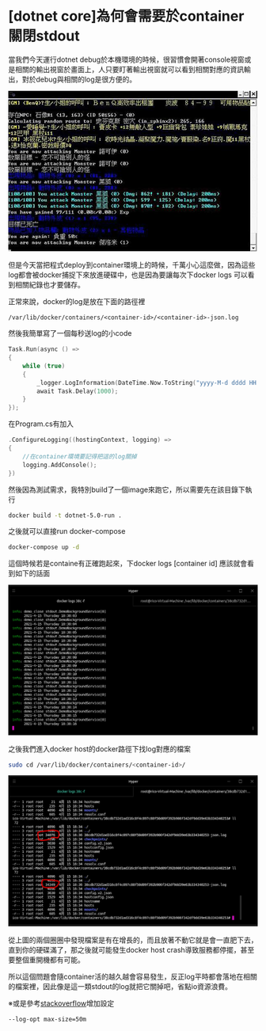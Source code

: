 # [dotnet core]為何會需要於container關閉stdout
當我們今天運行dotnet debug於本機環境的時候，很習慣會開著console視窗或是相關的輸出視窗於畫面上，人只要盯著輸出視窗就可以看到相關對應的資訊輸出，對於debug與相關的log是很方便的。

![image](https://github.com/Rico4338/close_dotnet_stdout/blob/main/image/console_log.jpg?raw=true)

但是今天當把程式deploy到container環境上的時候，千萬小心這麼做，因為這些log都會被docker捕捉下來放進硬碟中，也是因為要讓每次下docker logs 可以看到相關紀錄也才要儲存。

正常來說，docker的log是放在下面的路徑裡
```
/var/lib/docker/containers/<container-id>/<container-id>-json.log
```

然後我簡單寫了一個每秒送log的小code

``` c share
Task.Run(async () =>
{
    while (true)
    {
        _logger.LogInformation(DateTime.Now.ToString("yyyy-M-d dddd HH:mm:ss"));
        await Task.Delay(1000);
    }
});
```
在Program.cs有加入
``` c share
.ConfigureLogging((hostingContext, logging) =>
{
    //在container環境要記得把這的log關掉
    logging.AddConsole();
})
```
然後因為測試需求，我特別build了一個image來跑它，所以需要先在該目錄下執行
``` bash
docker build -t dotnet-5.0-run .
```
之後就可以直接run docker-compose
``` bash
docker-compose up -d
```
這個時候若是containe有正確跑起來，下docker logs [container id] 應該就會看到如下的話面

![image](https://github.com/Rico4338/close_dotnet_stdout/blob/main/image/1.png?raw=true)

之後我們進入docker host的docker路徑下找log對應的檔案

``` bash
sudo cd /var/lib/docker/containers/<container-id>/
```

![image](https://github.com/Rico4338/close_dotnet_stdout/blob/main/image/2.png?raw=true)

從上圖的兩個圈圈中發現檔案是有在增長的，而且放著不動它就是會一直肥下去，直到你的硬碟滿了，那之後就可能發生docker host crash導致服務都停擺，甚至要整個重開機都有可能。

所以這個問題會隨container活的越久越會容易發生，反正log平時都會落地在相關的檔案裡，因此像是這一類stdout的log就把它關掉吧，省點io資源浪費。

※或是參考[stackoverflow](https://stackoverflow.com/questions/31829587/docker-container-logs-taking-all-my-disk-space)增加設定
```
--log-opt max-size=50m 
```
